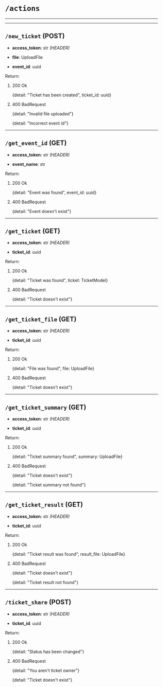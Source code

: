 # `/actions`

---

---

## `/new_ticket` (POST)
* **access_token**: str *(HEADER)*


* **file**: UploadFile
* **event_id**: uuid

Return:
1. 200 Ok

    {detail: "Ticket has been created", ticket_id: uuid}
2. 400 BadRequest

    {detail: "Invalid file uploaded"}

    {detail: "Incorrect event id"}

---

## `/get_event_id` (GET)
* **access_token**: str *(HEADER)*


* **event_name**: str

Return:
1. 200 Ok

    {detail: "Event was found", event_id: uuid}
2. 400 BadRequest

    {detail: "Event doesn't exist"}

---

## `/get_ticket` (GET)
* **access_token**: str *(HEADER)*


* **ticket_id**: uuid

Return:
1. 200 Ok

    {detail: "Ticket was found", ticket: TicketModel}
2. 400 BadRequest

    {detail: "Ticket doesn't exist"}

---

## `/get_ticket_file` (GET)
* **access_token**: str *(HEADER)*


* **ticket_id**: uuid

Return:
1. 200 Ok

    {detail: "File was found", file: UploadFile}
2. 400 BadRequest

    {detail: "Ticket doesn't exist"}

---

## `/get_ticket_summary` (GET)
* **access_token**: str *(HEADER)*


* **ticket_id**: uuid

Return:
1. 200 Ok

    {detail: "Ticket summary found", summary: UploadFile}
2. 400 BadRequest

    {detail: "Ticket doesn't exist"}

    {detail: "Ticket summary not found"}

---

## `/get_ticket_result` (GET)
* **access_token**: str *(HEADER)*


* **ticket_id**: uuid

Return:
1. 200 Ok

    {detail: "Ticket result was found", result_file: UploadFile}
2. 400 BadRequest

    {detail: "Ticket doesn't exist"}

    {detail: "Ticket result not found"}

---

## `/ticket_share` (POST)
* **access_token**: str *(HEADER)*


* **ticket_id**: uuid

Return:
1. 200 Ok

    {detail: "Status has been changed"}
2. 400 BadRequest

    {detail: "You aren't ticket owner"}

    {detail: "Ticket doesn't exist"}
